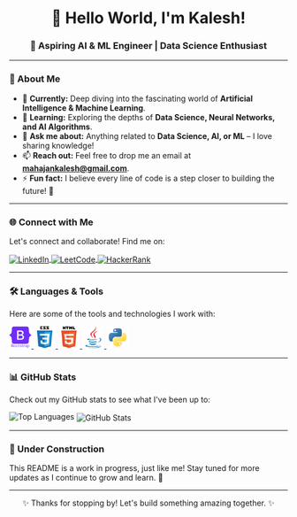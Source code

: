 <h1 align="center">👋 Hello World, I'm Kalesh!</h1>
<h3 align="center">🚀 Aspiring AI & ML Engineer | Data Science Enthusiast</h3>

---

### 🌟 About Me

- 🔭 **Currently:** Deep diving into the fascinating world of **Artificial Intelligence & Machine Learning**.
- 🌱 **Learning:** Exploring the depths of **Data Science, Neural Networks, and AI Algorithms**.
- 💬 **Ask me about:** Anything related to **Data Science, AI, or ML** – I love sharing knowledge!
- 📫 **Reach out:** Feel free to drop me an email at **[mahajankalesh@gmail.com](mailto:mahajankaless@gmail.com)**.
- ⚡ **Fun fact:** I believe every line of code is a step closer to building the future! 🤖

---

### 🌐 Connect with Me

Let's connect and collaborate! Find me on:

<p align="left">
  <a href="https://www.linkedin.com/in/kalesh-patil-232873292/" target="blank">
    <img align="center" src="https://raw.githubusercontent.com/rahuldkjain/github-profile-readme-generator/master/src/images/icons/Social/linked-in-alt.svg" alt="LinkedIn" height="30" width="40" />
  </a>
  <a href="https://leetcode.com/u/kalesh_094/" target="blank">
    <img align="center" src="https://raw.githubusercontent.com/rahuldkjain/github-profile-readme-generator/master/src/images/icons/Social/leet-code.svg" alt="LeetCode" height="30" width="40" />
  </a>
  <a href="https://www.hackerrank.com/mahajankalesh" target="blank">
    <img align="center" src="https://raw.githubusercontent.com/rahuldkjain/github-profile-readme-generator/master/src/images/icons/Social/hackerrank.svg" alt="HackerRank" height="30" width="40" />
  </a>
</p>

---

### 🛠️ Languages & Tools

Here are some of the tools and technologies I work with:

<p align="left"> 
  <a href="https://getbootstrap.com" target="_blank" rel="noreferrer">
    <img src="https://raw.githubusercontent.com/devicons/devicon/master/icons/bootstrap/bootstrap-plain-wordmark.svg" alt="Bootstrap" width="40" height="40" />
  </a> 
  <a href="https://www.w3schools.com/css/" target="_blank" rel="noreferrer">
    <img src="https://raw.githubusercontent.com/devicons/devicon/master/icons/css3/css3-original-wordmark.svg" alt="CSS3" width="40" height="40" />
  </a> 
  <a href="https://www.w3.org/html/" target="_blank" rel="noreferrer">
    <img src="https://raw.githubusercontent.com/devicons/devicon/master/icons/html5/html5-original-wordmark.svg" alt="HTML5" width="40" height="40" />
  </a> 
  <a href="https://www.java.com" target="_blank" rel="noreferrer">
    <img src="https://raw.githubusercontent.com/devicons/devicon/master/icons/java/java-original.svg" alt="Java" width="40" height="40" />
  </a> 
  <a href="https://www.python.org" target="_blank" rel="noreferrer">
    <img src="https://raw.githubusercontent.com/devicons/devicon/master/icons/python/python-original.svg" alt="Python" width="40" height="40" />
  </a> 
</p>

---

### 📊 GitHub Stats

Check out my GitHub stats to see what I've been up to:

<p align="left">
  <img align="left" src="https://github-readme-stats.vercel.app/api/top-langs?username=kalesh-94&show_icons=true&locale=en&layout=compact" alt="Top Languages" />
</p>

<p>&nbsp;<img align="center" src="https://github-readme-stats.vercel.app/api?username=kalesh-94&show_icons=true&locale=en" alt="GitHub Stats" /></p>

---

### 🚧 Under Construction

This README is a work in progress, just like me! Stay tuned for more updates as I continue to grow and learn. 🌱

---

<p align="center">✨ Thanks for stopping by! Let's build something amazing together. ✨</p>
